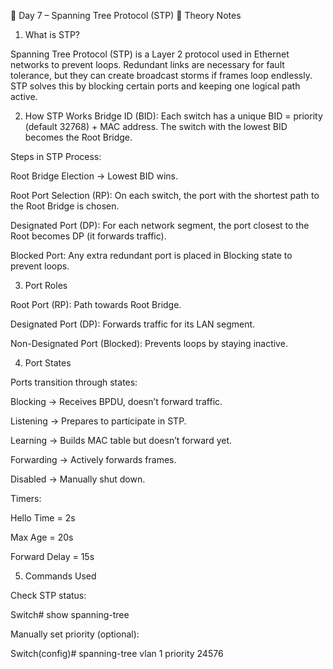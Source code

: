📘 Day 7 – Spanning Tree Protocol (STP)
🔹 Theory Notes
1. What is STP?

Spanning Tree Protocol (STP) is a Layer 2 protocol used in Ethernet networks to prevent loops.
Redundant links are necessary for fault tolerance, but they can create broadcast storms if frames loop endlessly.
STP solves this by blocking certain ports and keeping one logical path active.

2. How STP Works
Bridge ID (BID): Each switch has a unique BID = priority (default 32768) + MAC address.
The switch with the lowest BID becomes the Root Bridge.

Steps in STP Process:

Root Bridge Election → Lowest BID wins.

Root Port Selection (RP): On each switch, the port with the shortest path to the Root Bridge is chosen.

Designated Port (DP): For each network segment, the port closest to the Root becomes DP (it forwards traffic).

Blocked Port: Any extra redundant port is placed in Blocking state to prevent loops.

3. Port Roles

Root Port (RP): Path towards Root Bridge.

Designated Port (DP): Forwards traffic for its LAN segment.

Non-Designated Port (Blocked): Prevents loops by staying inactive.

4. Port States

Ports transition through states:

Blocking → Receives BPDU, doesn’t forward traffic.

Listening → Prepares to participate in STP.

Learning → Builds MAC table but doesn’t forward yet.

Forwarding → Actively forwards frames.

Disabled → Manually shut down.

Timers:

Hello Time = 2s

Max Age = 20s

Forward Delay = 15s

5. Commands Used

Check STP status:

Switch# show spanning-tree


Manually set priority (optional):

Switch(config)# spanning-tree vlan 1 priority 24576
